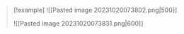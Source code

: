 >[!example] 
> ![[Pasted image 20231020073802.png|500]]
> 
>![[Pasted image 20231020073831.png|600]]